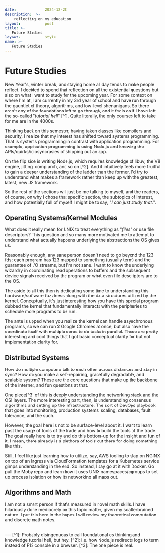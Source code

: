 ```yaml
---
date:             2024-12-28
description:  >-
    reflecting on my education
layout:           post
title: >-
   Future Studies 
layout:           style
name: >-
   Future Studies 
---
```



# Future Studies

New Year's, winter break, and staying home all day tends to make people reflect. I decided to spend that reflection on all the existential questions but also on what I want to study for the upcoming year. For some context on where I'm at, I am currently in my 3rd year of school and have run through the gauntlet of theory, algorithms, and low-level shenanigans. So there aren't any of the foundations left to go through, and it feels as if I have left the so-called "*tutorial hell*" [^1]. Quite literally, the only courses left to take for me are in the 4000s.

Thinking back on this semester, having taken classes like compilers and security, I realize that my interest has shifted toward systems programming. That is systems programming in contrast with application programming. For example, application programming is using Node.js and knowing the APIs/quirks/idiosyncrasies of shipping out an app. 

On the flip side is writing Node.js, which requires knowledge of libuv, the V8 engine, jitting, comp arch, and so on [^2]. And it intuitively feels more fruitful to gain a deeper understanding of the ladder than the former. I'd try to understand what makes a framework rather than keep up with the greatest, latest, new JS framework.

So the rest of the sections will just be me talking to myself, and the readers, of course, on why I chose that specific section, the subtopics of interest, and how potentially full of myself I might be to say, "*I can just study that.*".

## Operating Systems/Kernel Modules

What does it really mean for UNIX to treat everything as "*files*" or use file descriptors? This question and so many more motivated me to attempt to understand what actually happens underlying the abstractions the OS gives us.

Reasonably enough, any sane person doesn't need to go beyond the 123 fds; each program has 123 mapped to something (usually term) and the guarantee of I/O streams, but I'm not sane. I want to know the underlying wizardry in coordinating read operations to buffers and the subsequent device signals received by the program or what even file descriptors are to the OS.

The aside to all this then is dedicating some time to understanding this hardware/software fuzziness along with the data structures utilized by the kernel. Conceptually, it's just interesting how you have this special program dubbed the kernel that fundamentally interacts with the peripheries to schedule more programs to be run.

The ante is upped when you realize the kernel can handle asynchronous programs, so we can run **2** Google Chromes at once, but also have the coordinate itself with multiple cores to do tasks in parallel. These are pretty interesting and cool things that I got basic conceptual clarity for but not implementation clarity for.

## Distributed Systems

How do multiple computers talk to each other across distances and stay in sync? How do you make a self-repairing, gracefully degradable, and scalable system? These are the core questions that make up the backbone of the internet, and fun questions at that. 

One piece[^3] of this is deeply understanding the networking stack and the OSI layers. The more interesting part, then, is understanding consensus algorithms and setting up the infrastructure. The sort of DevOps playbook that goes into monitoring, production systems, scaling, databases, fault tolerance, and the such.

However, the goal here is not to be surface-level about it. I want to learn past the usage of tools of the trade and how to build the tools of the trade. The goal really here is to try and do this bottom-up for the insight and fun of it. I mean, there already is a plethora of tools out there for doing something like this. 

Still, I feel like just learning how to utilize, say, AWS tooling to slap on NGINX on top of an Ingress via CloudFormation templates for a Kubernetes service gimps understanding in the end. So instead, I say go at it with Docker. Go pull the Moby repo and learn how it uses UNIX namespaces/cgroups to set up process isolation or how its networking all maps out.

## Algorithms and Math

I am not a smart person if that's measured in novel math skills. I have hilariously done mediocrely on this topic matter, given my scatterbrained nature. I put this here in the hopes I will review my theoretical computation and discrete math notes. 

<br/>
---
[^1]: Probably disingenuous to call foundational cs thinking and knowledge tutorial hell, but hey.
[^2]: i.e. how Node.js redirects logs to term instead of F12 console in a browser.
[^3]: The one piece is real.
